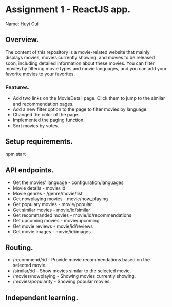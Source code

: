 # Assignment 1 - ReactJS app.

Name: Huyi Cui

## Overview.

The content of this repository is a movie-related website that mainly displays movies, movies currently showing, and movies to be released soon, including detailed information about these movies. You can filter movies by filtering movie types and movie languages, and you can add your favorite movies to your favorites.

### Features.
 
+ Add two links on the MovieDetail page. Click them to jump to the similar and recommendation pages.
+ Add a new filter option to the page to filter movies by language.
+ Changed the color of the page.
+ Implemented the paging function.
+ Sort movies by votes.

## Setup requirements.

npm start

## API endpoints.

+ Get the movies' language - configuration/languages
+ Movie details - movie/:id
+ Movie genres - /genre/movie/list
+ Get nowplaying movies - movie/now_playing
+ Get populary movies - movie/popular
+ Get similar movies - movie/id/similar
+ Get recommanded movies - movie/id/recommendations
+ Get upcoming movies - movie/upcoming
+ Get movie reviews - movie/id/reviews
+ Get movie images - movie/id/images

## Routing.

+ /recommend/:id - Provide movie recommendations based on the selected movie.
+ /similar/:id - Show movies similar to the selected movie.
+ /movies/nowplaying - Showing movies currently showing.
+ /movies/popularity - Showing popular movies.

## Independent learning.

